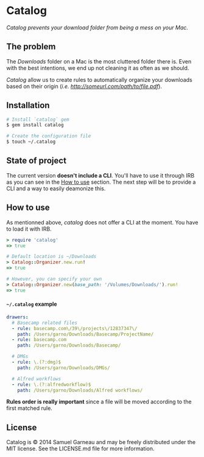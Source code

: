 # Catalog
*Catalog prevents your download folder from being a mess on your Mac.*

## The problem

The *Downloads* folder on a Mac is the most cluttered folder there is. Even with the best intentions, we end up not cleaning it as often as we should.

*Catalog* allow us to create rules to automatically organize your downloads based on their origin (*i.e. http://someurl.com/path/to/file.pdf*).

## Installation

```bash
# Install `catalog` gem
$ gem install catalog

# Create the configuration file
$ touch ~/.catalog
```

## State of project

The current version **doesn't include a CLI**. You'll have to use it through IRB as you can see in the [How to use](#how-to-use) section. The next step will be to provide a CLI and a way to easily deamonize this.

## How to use

As mentionned above, *catalog* does not offer a CLI at the moment. You have to load it with IRB.

```ruby
> require 'catalog'
=> true

# Default location is ~/Downloads
> Catalog::Organizer.new.run!
=> true

# However, you can specify your own
> Catalog::Organizer.new(base_path: '/Volumes/Downloads/').run!
=> true
```

#### `~/.catalog` example

```yaml
drawers:
  # Basecamp related files
  - rule: basecamp.com\/39\/projects\/12837347\/
    path: /Users/garno/Downloads/Basecamp/ProjectName/
  - rule: basecamp.com
    path: /Users/garno/Downloads/Basecamp/

  # DMGs
  - rule: \.(?:dmg)$
    path: /Users/garno/Downloads/DMGs/

  # Alfred workflows
  - rule: \.(?:alfredworkflow)$
    path: /Users/garno/Downloads/Alfred workflows/
```

**Rules order is really important** since a file will be moved according to the first matched rule.

## License

Catalog is © 2014 Samuel Garneau and may be freely distributed under the MIT license. See the LICENSE.md file for more information.
